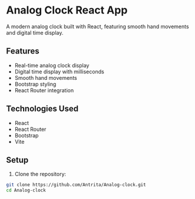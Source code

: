 # Analog Clock React App

A modern analog clock built with React, featuring smooth hand movements and digital time display.

## Features
- Real-time analog clock display
- Digital time display with milliseconds
- Smooth hand movements
- Bootstrap styling
- React Router integration

## Technologies Used
- React
- React Router
- Bootstrap
- Vite

## Setup
1. Clone the repository:
```bash
git clone https://github.com/Antrita/Analog-clock.git
cd Analog-clock
